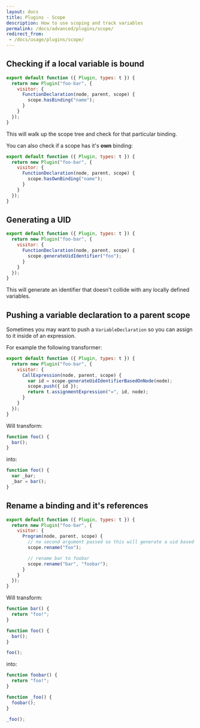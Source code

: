 ```yaml
---
layout: docs
title: Plugins - Scope
description: How to use scoping and track variables
permalink: /docs/advanced/plugins/scope/
redirect_from:
 - /docs/usage/plugins/scope/
---
```


## Checking if a local variable is bound

```javascript
export default function ({ Plugin, types: t }) {
  return new Plugin("foo-bar", {
    visitor: {
      FunctionDeclaration(node, parent, scope) {
        scope.hasBinding("name");
      }
    }
  });
}
```

This will walk up the scope tree and check for that particular binding.

You can also check if a scope has it's **own** binding:

```javascript
export default function ({ Plugin, types: t }) {
  return new Plugin("foo-bar", {
    visitor: {
      FunctionDeclaration(node, parent, scope) {
        scope.hasOwnBinding("name");
      }
    }
  });
}
```

## Generating a UID

```javascript
export default function ({ Plugin, types: t }) {
  return new Plugin("foo-bar", {
    visitor: {
      FunctionDeclaration(node, parent, scope) {
        scope.generateUidIdentifier("foo");
      }
    }
  });
}
```

This will generate an identifier that doesn't collide with any locally defined variables.

## Pushing a variable declaration to a parent scope

Sometimes you may want to push a `VariableDeclaration` so you can assign to it inside of an expression.

For example the following transformer:

```javascript
export default function ({ Plugin, types: t }) {
  return new Plugin("foo-bar", {
    visitor: {
      CallExpression(node, parent, scope) {
        var id = scope.generateUidIdentifierBasedOnNode(node);
        scope.push({ id });
        return t.assignmentExpression("=", id, node);
      }
    }
  });
}
```

Will transform:

```javascript
function foo() {
  bar();
}
```

into:

```javascript
function foo() {
  var _bar;
  _bar = bar();
}
```

## Rename a binding and it's references

```javascript
export default function ({ Plugin, types: t }) {
  return new Plugin("foo-bar", {
    visitor: {
      Program(node, parent, scope) {
        // no second argument passed so this will generate a uid based on `foo`
        scope.rename("foo");

        // rename bar to foobar
        scope.rename("bar", "foobar");
      }
    }
  });
}
```


Will transform:

```javascript
function bar() {
  return "foo!";
}

function foo() {
  bar();
}

foo();
```

into:

```javascript
function foobar() {
  return "foo!";
}

function _foo() {
  foobar();
}

_foo();
```
